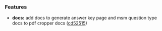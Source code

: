 ### Features

* **docs:** add docs to generate answer key page and msm question type docs to pdf cropper docs ([cd52515](https://github.com/TheMoonVyy/pdf2cbt/commit/cd52515c1a113fddf1d8d52d089f818669329c3e))
